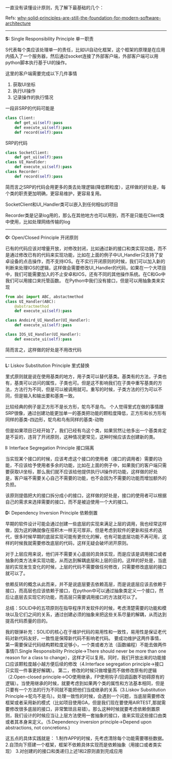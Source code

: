 一直没有读懂设计原则，先了解下最基础的几个：

Refs: [why-solid-principles-are-still-the-foundation-for-modern-software-architecture](https://stackoverflow.blog/2021/11/01/why-solid-principles-are-still-the-foundation-for-modern-software-architecture/)

***

**S:** Single Responsibility Principle 单一职责

S代表每个类应该处理单一的责任，比如UI自动化框架，这个框架的原理是在应用内插入了一个服务器，然后通过socket连接了外部客户端，外部客户端可以用python脚本执行基于UI的操作。

这里的客户端需要完成以下几件事情
1.  获取UI坐标
2.  执行UI操作
3.  记录操作的执行情况

一段非SRP的代码可能是
```python
class Client:
    def get_ui(self):pass
    def execute_ui(self):pass
    def record(self):pass
```
SRP的代码
```python
class SocketClient:
    def get_ui(self):pass
class UI_Handlder:
    def execute_ui(self):pass
class Recorder:
    def record(self):pass
```

简而言之SRP的代码会用更多的类去处理逻辑(降低颗粒度），这样做的好处是，每个类的职责更加明确，更容易维护，更容易复用。

SocketClient和UI_Handler类可以嵌入到任何相似的项目

Recorder类是记录log用的，那么在其他地方也可以用到，而不是只能在Client类中使用，比如处理网络传输的log

***

**O:** Open/Closed Principle 开闭原则

已有的代码应该对增量开放，对修改封闭，比如通过新的接口和类实现功能，而不是通过修改已有的代码来实现功能，比如在上面的例子中UI_Handler只支持了安卓设备的点击操作，而不支持IOS。在不实行开闭原则的时候，我们可以加入新的判断来处理IOS的逻辑，这样做会需要修改UI_Handler的代码，如果在一个大项目中，我们可能需要加入的不止安卓和IOS，还有不同的其他操作系统。在C和Go中我们可以用接口来托管函数。
在Python中我们没有接口，但是可以用抽象类来实现
```python
from abc import ABC, abstactmethod
class UI_Handler(ABC):
    @abstractmethod
    def execute_ui(self):pass

class Andoird_UI_Handler(UI_Handler):
    def execute_ui(self):pass

class IOS_UI_Handler(UI_Handler):
    def execute_ui(self):pass
```
简而言之，这样做的好处是不用改代码

***

**L:** Liskov Substitution Principle 里式替换

里式原则就是说在使用基类的地方，用子类可以替代基类。基类有的方法，子类也有，基类可以访问的属性，子类也可。但是这不影响我们在子类中重写基类的方法，方法行为不同，但是可以被调用就可。重写的时候，子类方法的行为可以不同，但是输入和输出要和基类一致。

比较经典的例子是正方形不是长方形，鸵鸟不是鸟。
个人觉得里式在做的事情跟SRP很像，通过创建功能更加单一的基类把功能的颗粒度降低，正方形和长方形有同样的基类-四边形，鸵鸟和鸟有同样的基类-动物

但是如果项目已经开始了，我们已经有鸟这个类，如果贸然让他多出一个基类肯定是不妥的，违背了开闭原则，这种情况更常见，这种时候应该去创建新的类。

**I:** Interface Segregation Principle 接口隔离

当实现某个接口的时候，应该考虑这个接口的使用者（接口的调用者）需要的功能，不应该给予使用者多余的功能，比如在上面的例子中，如果我们的客户端只需要获取UI坐标，那么我们就不应该给他提供执行UI操作的功能，这样做的好处是，客户端不需要关心自己不需要的功能，也不会因为不需要的功能而增加额外的负担。

该原则提倡把大的接口拆分成小的接口，这样做的好处是，接口的使用者可以根据自己的需求来选择需要的接口，而不是被迫使用一个大的接口。

**D:** Dependency Inversion Principle 依赖倒置

早期的软件设计可能会通过创建一些底层的实现来满足上层的调用，我也经常这样做，因为这的确就像在搭积木一样无可厚非。但是考虑到软件的更新和技术的迭代，很多时候早期的底层实现可能有更优化的解，也有可能底层功能不再可用，这样的时候我就需要修改底层的代码，这样无疑会破坏闭开原则。

对于上层应用来说，他们并不需要关心底层的具体实现，而是应该是调用接口或者抽象的类方法来实现功能，从而达到解耦底层和上层的目的。这样的好处是，当底层的实现发生变化的时候，上层的代码不需要做任何修改，只需要修改底层的接口就可以了。

依赖反转的概念从此而来，并不是说底层要去依赖高层，而是说底层应该去依赖于接口，而高层也应该依赖于接口，在python中可以通过抽象类定义一个接口，然后让底层去实现它的功能，而高层只需要调用接口的方法就可以了。

总结：SOLID中的五项原则在指导程序开发软件的时候，考虑清楚需要的功能和模块以及它们之间的关系，通过创建必须的抽象来把这些关系尽量的解耦，从而达到提高代码质量的目的。

我的银弹补充：SOLID的核心在于维护代码的易用性和一致性，易用性是保证老代码对新代码友好，一致性是保障新代码不影响老代码。
要成功维护这两件事情，第一需要保证代码结构颗粒度足够小，一个类或者方法（函数编程）不能去做两件事情(1.Single Responsibility Principle->There should never be more than one reason for a class to change），这样才可以复用。同时，我们开放出来的功能接口应该颗粒度越小越方便后续的修改（4.Interface segregation principle->接口只实现一件事更好解耦）。
第二，修改的时候只做增量而不做修改原有的逻辑（2.Open-closed principle->OO使用继承，FP使用钩子/回调函数不妨碍原有的逻辑）。当使用继承的时候，就要考虑到如果两个类的属性和方法基本相同，但是只要有一个方法的行为不同就不能把他们当成继承的关系（3.Liskov Substitution Principle->鸵鸟不是鸟）。处理一致性的时候，会遇到一个问题，当底层需要修改框架或者采用新的模式（比如项目使用GA，但是我们现在要使用AIRTEST,那就需要修改很多底层的接口，非常繁琐且易错）。那么这种时候就要考虑依赖倒置原则，我们设计的时候应当让上层方法使用一套抽象的接口，谁来实现这些接口由类或者其本身来定义。（5.Dependency inversion principle->Depend upon abstractions, not concretions.)

这五点的具体实践就是：
1.制作APP的时候，先考虑清除每个功能需要哪些数据。
2.自顶向下搭建一个框架，框架不依赖具体实现而是依赖抽象（用接口或者类实现）
3.对创建的的接口和类递归上述1和2原则直到完成应用
